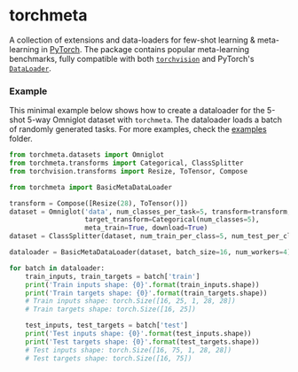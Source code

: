 # torchmeta
A collection of extensions and data-loaders for few-shot learning & meta-learning in [PyTorch](https://pytorch.org/). The package contains popular meta-learning benchmarks, fully compatible with both [`torchvision`](https://pytorch.org/docs/stable/torchvision/index.html) and PyTorch's [`DataLoader`](https://pytorch.org/docs/stable/data.html#torch.utils.data.DataLoader).

### Example
This minimal example below shows how to create a dataloader for the 5-shot 5-way Omniglot dataset with `torchmeta`. The dataloader loads a batch of randomly generated tasks. For more examples, check the [examples](examples/) folder.
```python
from torchmeta.datasets import Omniglot
from torchmeta.transforms import Categorical, ClassSplitter
from torchvision.transforms import Resize, ToTensor, Compose

from torchmeta import BasicMetaDataLoader

transform = Compose([Resize(28), ToTensor()])
dataset = Omniglot('data', num_classes_per_task=5, transform=transform,
                   target_transform=Categorical(num_classes=5),
                   meta_train=True, download=True)
dataset = ClassSplitter(dataset, num_train_per_class=5, num_test_per_class=15)

dataloader = BasicMetaDataLoader(dataset, batch_size=16, num_workers=4)

for batch in dataloader:
    train_inputs, train_targets = batch['train']
    print('Train inputs shape: {0}'.format(train_inputs.shape))
    print('Train targets shape: {0}'.format(train_targets.shape))
    # Train inputs shape: torch.Size([16, 25, 1, 28, 28])
    # Train targets shape: torch.Size([16, 25])

    test_inputs, test_targets = batch['test']
    print('Test inputs shape: {0}'.format(test_inputs.shape))
    print('Test targets shape: {0}'.format(test_targets.shape))
    # Test inputs shape: torch.Size([16, 75, 1, 28, 28])
    # Test targets shape: torch.Size([16, 75])
```
